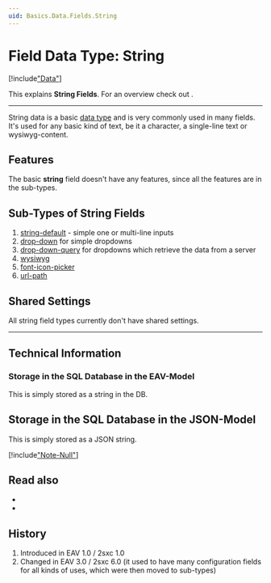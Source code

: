 ```yaml
---
uid: Basics.Data.Fields.String
---
```

# Field Data Type: String

[!include["Data"](../_shared-content-types.md)]

This explains **String Fields**. For an overview check out [](xref:Basics.Data.Index).

---


String data is a basic [data type](xref:Basics.Data.Fields.Index) and is very commonly used in many fields. It's used for any basic kind of text, be it a character, a single-line text or wysiwyg-content. 

## Features 
The basic **string** field doesn't have any features, since all the features are in the sub-types. 

## Sub-Types of String Fields

1. [string-default](xref:Basics.Data.Fields.String-Default) - simple one or multi-line inputs
1. [drop-down](xref:Basics.Data.Fields.String-Dropdown) for simple dropdowns
1. [drop-down-query](xref:Basics.Data.Fields.String-Dropdown-Query) for dropdowns which retrieve the data from a server
1. [wysiwyg](xref:Basics.Data.Fields.String-Wysiwyg)
1. [font-icon-picker](xref:Basics.Data.Fields.String-Font-Icon-Picker)
1. [url-path](xref:Basics.Data.Fields.String-Url-Path)

## Shared Settings

All string field types currently don't have shared settings. 

---

## Technical Information

### Storage in the SQL Database in the EAV-Model

This is simply stored as a string in the DB.

## Storage in the SQL Database in the JSON-Model

This is simply stored as a JSON string.

[!include["Note-Null"](./notes-null.md)]

## Read also

* [](xref:Tut.RazorBlade.Text.Has)
* [](xref:Tut.RazorBlade.Text.First)

## History

1. Introduced in EAV 1.0 / 2sxc 1.0
2. Changed in EAV 3.0 / 2sxc 6.0 (it used to have many configuration fields for all kinds of uses, which were then moved to sub-types)

